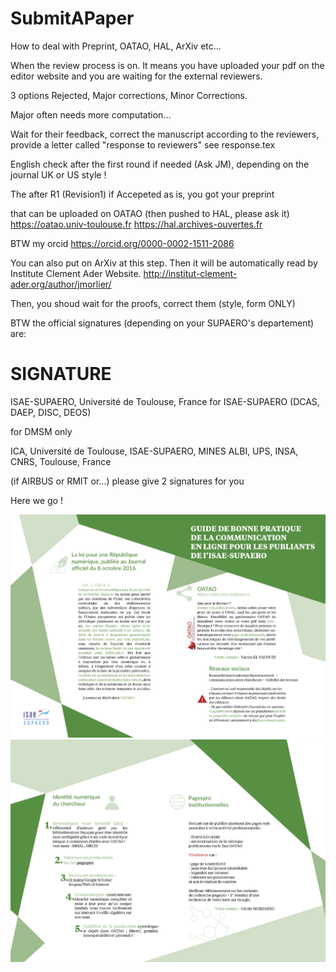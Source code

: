 # SubmitAPaper
How to deal with Preprint, OATAO, HAL, ArXiv etc...


When the review process is on. It means you have uploaded your pdf on the editor website and you are waiting for the external reviewers.

3 options Rejected, Major corrections, Minor Corrections.

Major often needs more computation...

Wait for their feedback, correct the manuscript according to the reviewers, provide a letter called "response to reviewers"
see response.tex


English check after the first round if needed (Ask JM), depending on the journal UK or US style !

The after R1 (Revision1) if  Accepeted as is, you got your preprint

that can be uploaded on OATAO (then pushed to HAL, please ask it)
https://oatao.univ-toulouse.fr
https://hal.archives-ouvertes.fr

BTW my orcid
https://orcid.org/0000-0002-1511-2086


You can also put on ArXiv at this step. Then it will be automatically read by Institute Clement Ader Website.
http://institut-clement-ader.org/author/jmorlier/


Then, you shoud wait for the proofs, correct them (style, form ONLY)

BTW the official signatures (depending on your SUPAERO's departement) are:

# SIGNATURE
ISAE-SUPAERO, Université de Toulouse, France
for ISAE-SUPAERO (DCAS, DAEP, DISC, DEOS)

for DMSM only

ICA, Université de Toulouse, ISAE-SUPAERO, MINES ALBI, UPS, INSA, CNRS, Toulouse, France

(if AIRBUS or RMIT or...) please give 2 signatures for you

Here we go !

![GUIDE SUPAERO 1/2](https://github.com/mid2SUPAERO/SubmitAPaper/blob/master/Guide12.png)
![GUIDE SUPAERO 2/2](https://github.com/mid2SUPAERO/SubmitAPaper/blob/master/Guide22.png)







